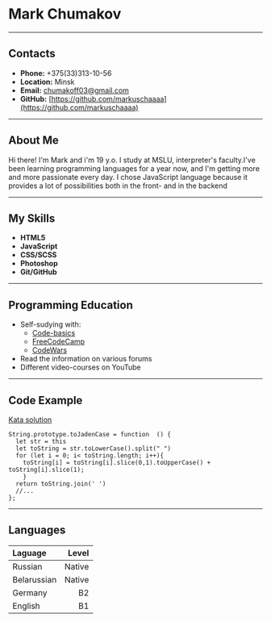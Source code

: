 # Mark Chumakov
---
## Contacts
- **Phone:** +375(33)313-10-56
- **Location:** Minsk
- **Email:** chumakoff03@gmail.com
- **GitHub:** [https://github.com/markuschaaaa](https://github.com/markuschaaaa)
---
## About Me
<p>Hi there! I'm Mark and i'm 19 y.o. I study at MSLU, interpreter's faculty.I've been learning programming languages for a year now, and I'm getting more and more passionate every day. I chose JavaScript language because it provides a lot of possibilities both in the front- and in the backend</p>

---
## My Skills
- **HTML5**
- **JavaScript**
- **CSS/SCSS**
- **Photoshop**
- **Git/GitHub**

---

## Programming Education
- Self-sudying with:
   - [Code-basics](https://ru.code-basics.com/languages/javascript)
   - [FreeCodeCamp](https://www.freecodecamp.org/news/what-is-javascript/)
   - [CodeWars](https://www.codewars.com/users/Markuschaaaa)
- Read the information on various forums
- Different video-courses on YouTube

---

## Code Example
[Kata solution](https://www.codewars.com/kata/5390bac347d09b7da40006f6)

```
String.prototype.toJadenCase = function  () {
  let str = this
  let toString = str.toLowerCase().split(" ")
  for (let i = 0; i< toString.length; i++){
    toString[i] = toString[i].slice(0,1).toUpperCase() + toString[i].slice(1);
    }
  return toString.join(' ')
  //...
};
```

---

## Languages
Laguage | Level
:---|---:
Russian | Native
Belarussian | Native
Germany | B2
English | B1